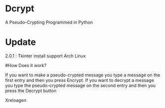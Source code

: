 # Dcrypt
A Pseudo-Crypting Programmed in Python

# Update

2.0.1 : Tkinter install support Arch Linux

#How Does it work?

If you want to make a pseudo-crypted message you type a message on the first entry and then you press Encrypt.
If you want to decrypt a message you type the pseudo-crypted message on the second entry and then you press the Decrypt button

Xreloagen


